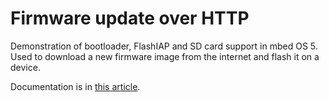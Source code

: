 # Firmware update over HTTP

Demonstration of bootloader, FlashIAP and SD card support in mbed OS 5. Used to download a new firmware image from the internet and flash it on a device.

Documentation is in [this article]().
